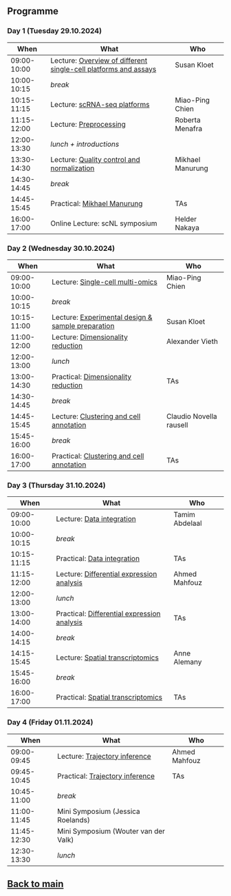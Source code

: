 ## Programme

### Day 1 (Tuesday 29.10.2024)
| When | What | Who |
| ------------- | ------------- | ------------- |
|09:00-10:00 |Lecture: [Overview of different single-cell platforms and assays](Lectures/Day1_Overview_single_cell_sequencing_Kloet_2023.pdf) | Susan Kloet |
|10:00-10:15 |_break_ |  |
|10:15-11:15 |Lecture: [scRNA-seq platforms](Lectures/Day1_scRNAseq_platforms_MPChien_2023.pdf) | Miao-Ping Chien |
|11:15-12:00 |Lecture: [Preprocessing](Lectures/Day1_SingleCell_pre-process_2023.pdf) | Roberta Menafra |
|12:00-13:30 |_lunch + introductions_ |  |
|13:30-14:30 |Lecture: [Quality control and normalization](Lectures/Day1_dimensionality_reduction_Reinders.pdf) | Mikhael Manurung |
|14:30-14:45 |_break_| |
|14:45-15:45 |Practical: [Mikhael Manurung](./session-qc-normalization/QC_Normalization.md) | TAs |
|16:00-17:00 |Online Lecture: scNL symposium | Helder Nakaya |

### Day 2 (Wednesday 30.10.2024)
| When | What | Who |
| ------------- | ------------- | ------------- |
|09:00-10:00 |Lecture: [Single-cell multi-omics](Lectures/Day2_Multiomics_MPChien_2023.pdf) | Miao-Ping Chien |
|10:00-10:15 |_break_ |  |
|10:15-11:00 |Lecture: [Experimental design & sample preparation](Lectures/Day2_Sample_prep_and_experimental_design_Kloet.pdf) | Susan Kloet |
|11:00-12:00 |Lecture: [Dimensionality reduction](Lectures/Day2_QC_normalization_Mahfouz.pdf) | Alexander Vieth |
|12:00-13:00 |_lunch_ |  |
|13:00-14:30 |Practical: [Dimensionality reduction](./session-dimensionalityreduction/Dimensionality_Reduction.md) | TAs |
|14:30-14:45 |_break_ | |
|14:45-15:45 |Lecture: [Clustering and cell annotation](Lectures/Day2_clustering_Michielsen.pdf) | Claudio Novella rausell |
|15:45-16:00 |_break_ | |
|16:00-17:00 |Practical: [Clustering and cell annotation](./session-clustering/Clustering.md) | TAs |


### Day 3 (Thursday 31.10.2024) 
| When | What | Who |
| ------------- | ------------- | ------------- |
|09:00-10:00 |Lecture: [Data integration](Lectures/Day3_Data_Integration_Abdelaal_2023.pdf) | Tamim Abdelaal |
|10:00-10:15 |_break_ |  |
|10:15-11:15 |Practical: [Data integration](./session-integration/Data_Integration.md) | TAs |
|11:15-12:00 |Lecture: [Differential expression analysis](Lectures/Day3_Differential_expression_analysis_Mahfouz.pdf) | Ahmed Mahfouz |
|12:00-13:00 |_lunch_ |  |
|13:00-14:00 |Practical: [Differential expression analysis](./session-differentialexpression/Differential_Expression.md) | TAs |
|14:00-14:15 |_break_ | |
|14:15-15:45 |Lecture: [Spatial transcriptomics](Lectures/Day4_SpatialTranscriptomics_Heezen.pdf) | Anne Alemany |
|15:45-16:00 |_break_ | |
|16:00-17:00 |Practical: [Spatial transcriptomics](./session-spatialtranscriptomics/Spatialtranscriptomics.md) | TAs |

### Day 4 (Friday 01.11.2024) 
| When | What | Who |
| ------------- | ------------- | ------------- |
|09:00-09:45 |Lecture: [Trajectory inference](session-trajectories/session-trajectories.md) | Ahmed Mahfouz |
|09:45-10:45 |Practical: [Trajectory inference](./session-trajectories/session-trajectories.md) | TAs |
|10:45-11:00 |_break_ |  |
|11:00-11:45 |Mini Symposium (Jessica Roelands) |
|11:45-12:30 |Mini Symposium (Wouter van der Valk) |
|12:30-13:30 |_lunch_ |  |

## [Back to main](README.md)
